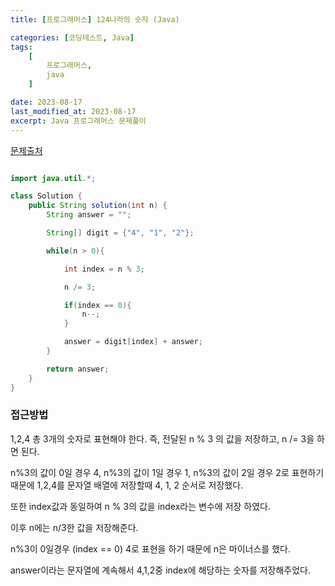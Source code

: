```yaml
---
title: [프로그래머스] 124나라의 숫자 (Java)

categories: [코딩테스트, Java]
tags:
    [
        프로그래머스,
        java
    ]

date: 2023-08-17
last_modified_at: 2023-08-17
excerpt: Java 프로그래머스 문제풀이
---
```


<a href="https://school.programmers.co.kr/learn/courses/30/lessons/12899">문제출처</a>



```java

import java.util.*;

class Solution {
    public String solution(int n) {
        String answer = "";

        String[] digit = {"4", "1", "2"};

        while(n > 0){

            int index = n % 3;

            n /= 3;

            if(index == 0){
                n--;
            }

            answer = digit[index] + answer;
        }

        return answer;
    }
}


```

### **접근방법**

1,2,4 총 3개의 숫자로 표현해야 한다.
즉, 전달된 n % 3 의 값을 저장하고, n /= 3을 하면 된다.

n%3의 값이 0일 경우 4,
n%3의 값이 1일 경우 1,
n%3의 값이 2일 경우 2로 표현하기 때문에 1,2,4를 문자열 배열에 저장할때 4, 1, 2 순서로 저장했다.

또한 index값과 동일하여 n % 3의 값을 index라는 변수에 저장 하였다.

이후 n에는 n/3한 값을 저장해준다.

n%3이 0일경우 (index == 0) 4로 표현을 하기 때문에 n은 마이너스를 했다.

answer이라는 문자열에 계속해서 4,1,2중 index에 해당하는 숫자를 저장해주었다. 